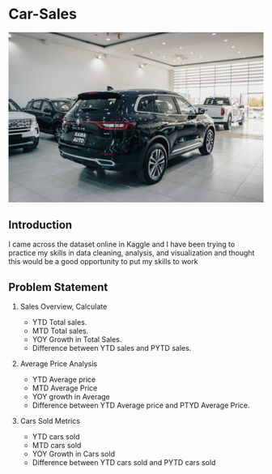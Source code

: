# Car-Sales
![](yard.jpg)
## Introduction 
I came across the dataset online in Kaggle and I have been trying to practice my skills in data cleaning, analysis, and visualization and thought this would be a good opportunity to put my skills to work
## Problem Statement


1. Sales Overview, Calculate 
    - YTD Total sales.
    - MTD Total sales. 
    - YOY Growth in Total Sales.
    - Difference between YTD sales and PYTD sales.

2.  Average Price Analysis
    - YTD Average price 
    - MTD Average Price
    - YOY growth in Average
    - Difference between YTD Average price and PTYD Average Price.
  
3. Cars Sold Metrics 
    - YTD cars sold
    - MTD cars sold 
    - YOY Growth in Cars sold 
    - Difference between YTD cars sold and PYTD cars sold


